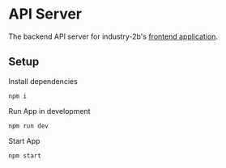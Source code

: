 # API Server
The backend API server for industry-2b's [frontend application](https://github.com/drouillarda/industry-2b-client).

## Setup

Install dependencies
```
npm i
```

Run App in development
```
npm run dev
```

Start App
```
npm start
```
